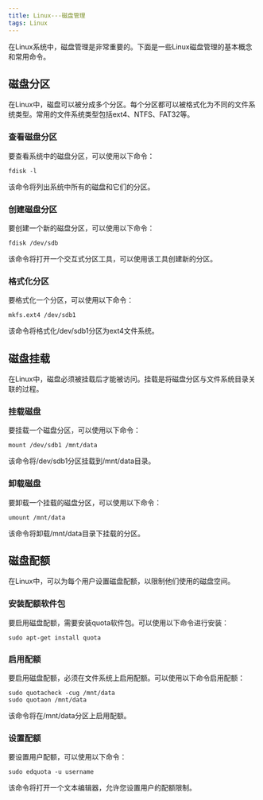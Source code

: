 ```yaml
---
title: Linux---磁盘管理
tags: Linux
---
```




在Linux系统中，磁盘管理是非常重要的。下面是一些Linux磁盘管理的基本概念和常用命令。<!--more-->

## 磁盘分区

在Linux中，磁盘可以被分成多个分区。每个分区都可以被格式化为不同的文件系统类型。常用的文件系统类型包括ext4、NTFS、FAT32等。

### 查看磁盘分区

要查看系统中的磁盘分区，可以使用以下命令：

```
fdisk -l
```

该命令将列出系统中所有的磁盘和它们的分区。

### 创建磁盘分区

要创建一个新的磁盘分区，可以使用以下命令：

```
fdisk /dev/sdb
```

该命令将打开一个交互式分区工具，可以使用该工具创建新的分区。

### 格式化分区

要格式化一个分区，可以使用以下命令：

```
mkfs.ext4 /dev/sdb1
```

该命令将格式化/dev/sdb1分区为ext4文件系统。

## 磁盘挂载

在Linux中，磁盘必须被挂载后才能被访问。挂载是将磁盘分区与文件系统目录关联的过程。

### 挂载磁盘

要挂载一个磁盘分区，可以使用以下命令：

```
mount /dev/sdb1 /mnt/data
```

该命令将/dev/sdb1分区挂载到/mnt/data目录。

### 卸载磁盘

要卸载一个挂载的磁盘分区，可以使用以下命令：

```
umount /mnt/data
```

该命令将卸载/mnt/data目录下挂载的分区。

## 磁盘配额

在Linux中，可以为每个用户设置磁盘配额，以限制他们使用的磁盘空间。

### 安装配额软件包

要启用磁盘配额，需要安装quota软件包。可以使用以下命令进行安装：

```
sudo apt-get install quota
```

### 启用配额

要启用磁盘配额，必须在文件系统上启用配额。可以使用以下命令启用配额：

```
sudo quotacheck -cug /mnt/data
sudo quotaon /mnt/data
```

该命令将在/mnt/data分区上启用配额。

### 设置配额

要设置用户配额，可以使用以下命令：

```
sudo edquota -u username
```

该命令将打开一个文本编辑器，允许您设置用户的配额限制。